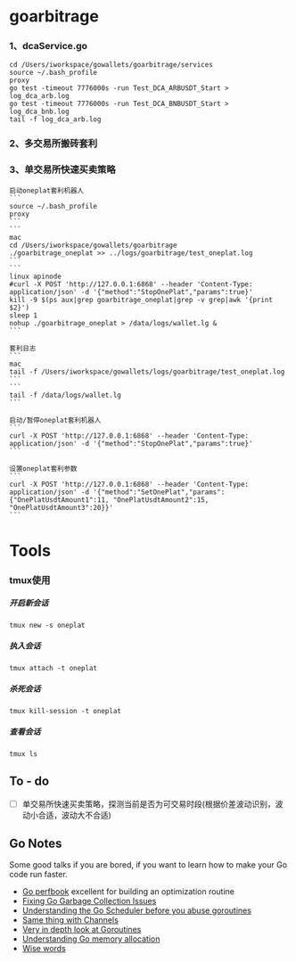# goarbitrage

### 1、dcaService.go
    cd /Users/iworkspace/gowallets/goarbitrage/services
    source ~/.bash_profile
    proxy
    go test -timeout 7776000s -run Test_DCA_ARBUSDT_Start > log_dca_arb.log
    go test -timeout 7776000s -run Test_DCA_BNBUSDT_Start > log_dca_bnb.log
    tail -f log_dca_arb.log

### 2、多交易所搬砖套利

### 3、单交易所快速买卖策略

    启动oneplat套利机器人
    ```
    source ~/.bash_profile
    proxy
    ```
    ```
    mac
    cd /Users/iworkspace/gowallets/goarbitrage
    ./goarbitrage_oneplat >> ../logs/goarbitrage/test_oneplat.log
    ```
    ```
    linux apinode
    #curl -X POST 'http://127.0.0.1:6868' --header 'Content-Type: application/json' -d '{"method":"StopOnePlat","params":true}'
    kill -9 $(ps aux|grep goarbitrage_oneplat|grep -v grep|awk '{print $2}')
    sleep 1
    nohup ./goarbitrage_oneplat > /data/logs/wallet.lg &
    ```
    
    套利日志
    ```
    mac
    tail -f /Users/iworkspace/gowallets/logs/goarbitrage/test_oneplat.log
    ```
    ```
    tail -f /data/logs/wallet.lg
    ```
    
    启动/暂停oneplat套利机器人
    ```
    curl -X POST 'http://127.0.0.1:6868' --header 'Content-Type: application/json' -d '{"method":"StopOnePlat","params":true}'
    ```
    
    设置oneplat套利参数
    ```
    curl -X POST 'http://127.0.0.1:6868' --header 'Content-Type: application/json' -d '{"method":"SetOnePlat","params":{"OnePlatUsdtAmount1":11, "OnePlatUsdtAmount2":15, "OnePlatUsdtAmount3":20}}'
    ```

# Tools

### tmux使用
##### 开启新会话
`tmux new -s oneplat`
##### 执入会话
`tmux attach -t oneplat`
##### 杀死会话
`tmux kill-session -t oneplat`
##### 查看会话
`tmux ls`

## To - do

- [ ] 单交易所快速买卖策略，探测当前是否为可交易时段(根据价差波动识别，波动小合适，波动大不合适)

## Go Notes

Some good talks if you are bored, if you want to learn how to make your Go code run faster.

- [Go perfbook](https://github.com/dgryski/go-perfbook) excellent for building an optimization routine
- [Fixing Go Garbage Collection Issues](https://www.youtube.com/watch?v=NS1hmEWv4Ac)
- [Understanding the Go Scheduler before you abuse goroutines](https://www.youtube.com/watch?v=YHRO5WQGh0k)
- [Same thing with Channels](https://www.youtube.com/watch?v=KBZlN0izeiY)
- [Very in depth look at Goroutines](https://www.youtube.com/watch?v=4CrL3Ygh7S0)
- [Understanding Go memory allocation](https://www.youtube.com/watch?v=3CR4UNMK_Is)
- [Wise words](https://go-proverbs.github.io/)